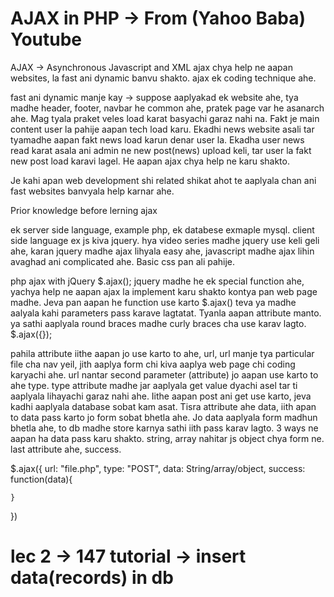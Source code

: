 # AJAX in PHP -> From (Yahoo Baba) Youtube

AJAX -> Asynchronous Javascript and XML
ajax chya help ne aapan websites, la fast ani dynamic banvu shakto.
ajax ek coding technique ahe.

fast ani dynamic manje kay -> suppose aaplyakad ek website ahe, tya madhe header, footer, navbar he common ahe, pratek page var he asanarch ahe. Mag tyala praket veles load karat basyachi garaz nahi na. Fakt je main content user la pahije aapan tech load karu. Ekadhi news website asali tar tyamadhe aapan fakt news load karun denar user la. Ekadha user news read karat asala ani admin ne new post(news) upload keli, tar user la fakt new post load karavi lagel. He aapan ajax chya help ne karu shakto.

Je kahi apan web development shi related shikat ahot te aaplyala chan ani fast websites banvyala help karnar ahe.

Prior knowledge before lerning ajax

ek server side language, example php, ek databese exmaple mysql.
client side language ex js kiva jquery. hya video series madhe jquery use keli geli ahe,
karan jquery madhe ajax lihyala easy ahe, javascript madhe ajax lihin avaghad ani complicated ahe.
Basic css pan ali pahije.

php ajax with jQuery
$.ajax(); jquery madhe he ek special function ahe, yachya help ne aapan ajax la implement karu shakto kontya pan web page madhe. Jeva pan aapan he function use karto $.ajax() teva ya madhe aalyala kahi parameters pass karave lagtatat. Tyanla aapan attribute manto. ya sathi aaplyala round braces madhe curly braces cha use karav lagto.
$.ajax({});

pahila attribute iithe aapan jo use karto to ahe, url, url manje tya particular file cha nav yeil, jith aaplya form chi kiva aaplya web page chi coding karyachi ahe.
url nantar second parameter (attribute) jo aapan use karto to ahe type. type attribute madhe jar aaplyala get value dyachi asel tar ti aaplyala lihayachi garaz nahi ahe.
Iithe aapan post ani get use karto, jeva kadhi aaplyala database sobat kam asat.
Tisra attribute ahe data, iith apan to data pass karto jo form sobat bhetla ahe. Jo data aaplyala form madhun bhetla ahe, to db madhe store karnya sathi iith pass karav lagto.
3 ways ne aapan ha data pass karu shakto. string, array nahitar js object chya form ne.
last attribute ahe, success.

$.ajax({
url: "file.php",
type: "POST",
data: String/array/object,
success: function(data){

    }

})

# lec 2 -> 147 tutorial -> insert data(records) in db
